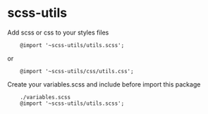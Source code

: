 # scss-utils   

Add scss or css to your styles files

```  
    @import '~scss-utils/utils.scss';
```  

or

```  
    @import '~scss-utils/css/utils.css';
```  

Create your variables.scss and include before import this package
``` 
    ./variables.scss
    @import '~scss-utils/utils.scss';
```